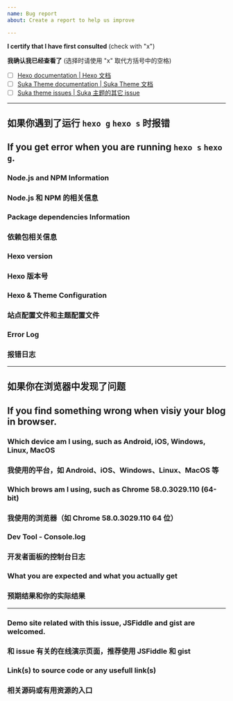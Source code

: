 ```yaml
---
name: Bug report
about: Create a report to help us improve

---
```


<!--
IF YOU DON'T FILL OUT THE FOLLOWING INFORMATION OR YOU DON'T READ THE DOCS AND CONFIGURE YOUR CONFIG CAREFULLY 】WE MIGHT CLOSE YOUR ISSUE WITHOUT INVESTIGATING

ATTENTION: THE DOCS MIGHT UPDATE ANYTIME, AND BEFORE YOU OPEN A NEW ISSUE, CHECK THE DOCS AGAIN.

如果你不填充下面的内容，或者你没有仔细阅读相关文档，或者合理地配置你的配置文件，我们可能会直接关闭你的 issue。

注意：文档可能随时都会更新。在提交一个 issue 前，请重新查看相关文档。
-->

**I certify that I have first consulted** (check with "x")

**我确认我已经查看了** (选择时请使用 "x" 取代方括号中的空格)

- [ ] [Hexo documentation | Hexo 文档](https://hexo.io/docs/)
- [ ] [Suka Theme documentation | Suka Theme 文档](https://theme.suka.moe/docs/)
- [ ] [Suka theme issues | Suka 主题的其它 issue](https://github.com/SukkaW/hexo-theme-suka/issues?utf8=%E2%9C%93&q=is%3Aissue)

----

## 如果你遇到了运行 `hexo g` `hexo s` 时报错
## If you get error when you are running `hexo s` `hexo g`.

### Node.js and NPM Information
### Node.js 和 NPM 的相关信息
<!-- Paste output from `node -v && npm -v`  (粘贴 `node -v && npm -v` 输出的信息) -->


### Package dependencies Information
### 依赖包相关信息
<!-- Paste output from `cat package.json` both from site and theme dir  (分别从站点目录和主题目录下粘贴 `cat package.json` 输出的信息) -->


### Hexo version
### Hexo 版本号
<!-- Paste output from `hexo -v`  (粘贴 `hexo -v` 输出的信息) -->


### Hexo & Theme Configuration
### 站点配置文件和主题配置文件
<!-- Paste USEFUL configuration from Hexo `_config.yml`  (从 Hexo 和主题目录下的 `_config.yml` 中粘贴 有用的 信息) -->


### Error Log
### 报错日志
<!-- Only paste USEFUL log  务必仅粘贴有用的日志 -->


----

## 如果你在浏览器中发现了问题
## If you find something wrong when visiy your blog in browser.

### Which device am I using, such as Android, iOS, Windows, Linux, MacOS
### 我使用的平台，如 Android、iOS、Windows、Linux、MacOS 等


### Which brows am I using, such as Chrome 58.0.3029.110 (64-bit)
### 我使用的浏览器（如  Chrome 58.0.3029.110 64 位）


### Dev Tool - Console.log
### 开发者面板的控制台日志


### What you are expected and what you actually get
### 预期结果和你的实际结果


----

### Demo site related with this issue, JSFiddle and gist are welcomed.
### 和 issue 有关的在线演示页面，推荐使用 JSFiddle 和 gist


### Link(s) to source code or any usefull link(s)
### 相关源码或有用资源的入口


<!-- ----------- -->
